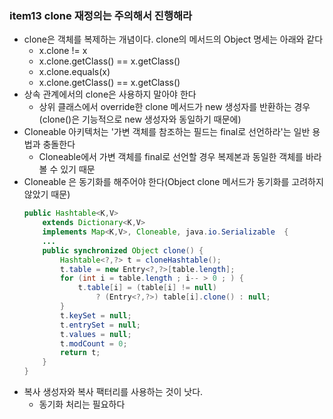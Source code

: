 ### item13 clone 재정의는 주의해서 진행해라
 - clone은 객체를 복제하는 개념이다. clone의 메서드의 Object 명세는 아래와 같다
   - x.clone != x
   - x.clone.getClass() == x.getClass()
   - x.clone.equals(x)
   - x.clone.getClass() == x.getClass()
 - 상속 관계에서의 clone은 사용하지 말아야 한다
   - 상위 클래스에서 override한 clone 메서드가 new 생성자를 반환하는 경우(clone()은 기능적으로 new 생성자와 동일하기 때문에)
 - Cloneable 아키텍처는 '가변 객체를 참조하는 필드는 final로 선언하라'는 일반 용법과 충돌한다
   - Cloneable에서 가변 객체를 final로 선언할 경우 복제본과 동일한 객체를 바라볼 수 있기 때문
 - Cloneable 은 동기화를 해주어야 한다(Object clone 메서드가 동기화를 고려하지 않았기 때문)
   ```java 
   public Hashtable<K,V>
       extends Dictionary<K,V>
       implements Map<K,V>, Cloneable, java.io.Serializable  {
       ...
       public synchronized Object clone() {
           Hashtable<?,?> t = cloneHashtable();
           t.table = new Entry<?,?>[table.length];
           for (int i = table.length ; i-- > 0 ; ) {
               t.table[i] = (table[i] != null)
                   ? (Entry<?,?>) table[i].clone() : null;
           }
           t.keySet = null;
           t.entrySet = null;
           t.values = null;
           t.modCount = 0;
           return t;
       }
   }
   ```
 - 복사 생성자와 복사 팩터리를 사용하는 것이 낫다. 
   - 동기화 처리는 필요하다